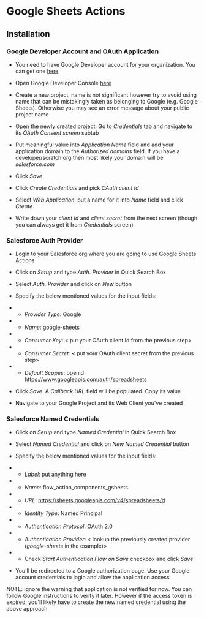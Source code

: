 # Google Sheets Actions

## Installation

### Google Developer Account and OAuth Application

- You need to have Google Developer account for your organization. You can get one [here](https://developers.google.com/)
   
- Open Google Developer Console [here](https://console.developers.google.com/projectselector/apis/library?supportedpurview=project%20)

- Create a new project, name is not significant however try to avoid using name that can be mistakingly taken as belonging to Google (e.g. Google Sheets). Otherwise you may see an error message about your public project name

- Open the newly created project. Go to *Credentials* tab and navigate to its *OAuth Consent screen* subtab

- Put meaningful value into *Application Name* field and add your application domain to the *Authorized domains* field. If you have a developer/scratch org then most likely your domain will be *salesforce.com*

- Click *Save*

- Click *Create Credentials* and pick *OAuth client Id*

- Select *Web Application*, put a name for it into *Name* field and click *Create*

- Write down your *client Id* and *client secret* from the next screen (though you can always get it from *Credentials* screen)

### Salesforce Auth Provider

- Login to your Salesforce org where you are going to use Google Sheets Actions

- Click on *Setup* and type *Auth. Provider* in Quick Search Box

- Select *Auth. Provider* and click on *New* button

- Specify the below mentioned values for the input fields:
  
- - *Provider Type*: Google
- - *Name*: google-sheets
- - *Consumer Key*: < put your OAuth client Id from the previous step>
- - *Consumer Secret*: < put your OAuth client secret from the previous step>
- - *Default Scopes*: openid https://www.googleapis.com/auth/spreadsheets

- Click *Save*. A *Callback URL* field will be populated. Copy its value

- Navigate to your Google Project and its Web Client you've created 

### Salesforce Named Credentials

- Click on *Setup* and type *Named Credential* in Quick Search Box

- Select *Named Credential* and click on *New Named Credential* button

- Specify the below mentioned values for the input fields:

- - *Label*: put anything here
- - *Name*: flow_action_components_gsheets 
- - *URL*: https://sheets.googleapis.com/v4/spreadsheets/d
- - *Identity Type*: Named Principal
- - *Authentication Protocol*: OAuth 2.0
- - *Authentication Provider*: < lookup the previously created provider (*google-sheets* in the example)>
- - Check *Start Authentication Flow on Save* checkbox and click *Save*

- You'll be redirected to a Google authorization page. Use your Google account credentials to login and allow the application access

NOTE: ignore the warning that application is not verified for now. You can follow Google instructions to verify it later. However if the access token is expired, you'll likely have to create the new named credential using the above approach
  



